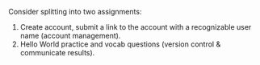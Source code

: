 Consider splitting into two assignments:
1. Create account, submit a link to the account with a recognizable user name (account management).
1. Hello World practice and vocab questions (version control & communicate results).
